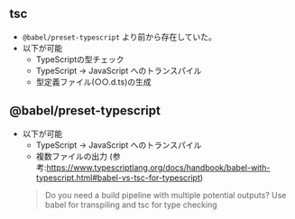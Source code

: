 ## tsc
- `@babel/preset-typescript` より前から存在していた。
- 以下が可能
  - TypeScriptの型チェック
  - TypeScript → JavaScript へのトランスパイル
  - 型定義ファイル(○○.d.ts)の生成

## @babel/preset-typescript
- 以下が可能
  - TypeScript → JavaScript へのトランスパイル
  - 複数ファイルの出力 
  (参考:https://www.typescriptlang.org/docs/handbook/babel-with-typescript.html#babel-vs-tsc-for-typescript) 
  > Do you need a build pipeline with multiple potential outputs? Use babel for transpiling and tsc for type checking

